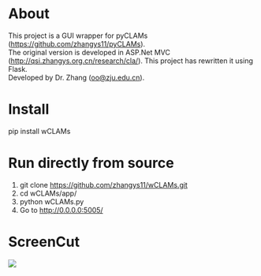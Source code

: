 # About

This project is a GUI wrapper for pyCLAMs (https://github.com/zhangys11/pyCLAMs).  
The original version is developed in ASP.Net MVC (http://qsi.zhangys.org.cn/research/cla/). This project has rewritten it using Flask.    
Developed by Dr. Zhang (oo@zju.edu.cn).   

# Install

pip install wCLAMs


# Run directly from source

1. git clone https://github.com/zhangys11/wCLAMs.git
2. cd wCLAMs/app/
3. python wCLAMs.py
4. Go to http://0.0.0.0:5005/

# ScreenCut

<img src="wCLAMs.jpg">